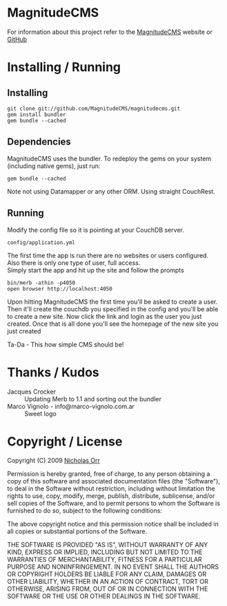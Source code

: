MagnitudeCMS
============

For information about this project refer to the 
[MagnitudeCMS](http://magnitudecms.com/ "MagnitudeCMS - CMS running on Ruby via Merb and CouchDB") website or 
[GitHub](http://github.com/MagnitudeCMS/magnitudecms/ "MagnitudeCMS - GitHub Repository")


Installing / Running
====================

Installing
----------
    
    git clone git://github.com/MagnitudeCMS/magnitudecms.git
    gem install bundler
    gem bundle --cached

Dependencies
------------

MagnitudeCMS uses the bundler. To redeploy the gems on your system (including native gems), just run:

    gem bundle --cached

Note not using Datamapper or any other ORM. Using straight CouchRest.

Running
-------

Modify the config file so it is pointing at your CouchDB server.  

    config/application.yml

The first time the app is run there are no websites or users configured.  
Also there is only one type of user, full access.  
Simply start the app and hit up the site and follow the prompts
    
    bin/merb -athin -p4050
    open browser http://localhost:4050
    
Upon hitting MagnitudeCMS the first time you'll be asked to create a user.
Then it'll create the couchdb you specified in the config and you'll be able to create a new site.
Now click the link and login as the user you just created.
Once that is all done you'll see the homepage of the new site you just created

Ta-Da - This how simple CMS should be!  

Thanks / Kudos
==============

<dl>
<dt>Jacques Crocker</dt>
<dd>Updating Merb to 1.1 and sorting out the bundler</dd>
<dt>Marco Vignolo - info@marco-vignolo.com.ar</dt>
<dd>Sweet logo</dd>
</dl>

Copyright / License
===================

Copyright (C) 2009 [Nicholas Orr](http://nicholasorr.com)

Permission is hereby granted, free of charge, to any person obtaining a copy
of this software and associated documentation files (the "Software"), to deal
in the Software without restriction, including without limitation the rights
to use, copy, modify, merge, publish, distribute, sublicense, and/or sell
copies of the Software, and to permit persons to whom the Software is
furnished to do so, subject to the following conditions:
 
The above copyright notice and this permission notice shall be included in all
copies or substantial portions of the Software.
 
THE SOFTWARE IS PROVIDED "AS IS", WITHOUT WARRANTY OF ANY KIND, EXPRESS OR
IMPLIED, INCLUDING BUT NOT LIMITED TO THE WARRANTIES OF MERCHANTABILITY,
FITNESS FOR A PARTICULAR PURPOSE AND NONINFRINGEMENT. IN NO EVENT SHALL THE
AUTHORS OR COPYRIGHT HOLDERS BE LIABLE FOR ANY CLAIM, DAMAGES OR OTHER
LIABILITY, WHETHER IN AN ACTION OF CONTRACT, TORT OR OTHERWISE, ARISING FROM,
OUT OF OR IN CONNECTION WITH THE SOFTWARE OR THE USE OR OTHER DEALINGS IN THE
SOFTWARE.
